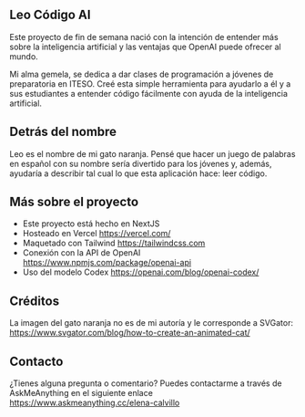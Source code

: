 ## Leo Código AI

Este proyecto de fin de semana nació con la intención de entender más sobre la inteligencia artificial y las ventajas que OpenAI puede ofrecer al mundo.

Mi alma gemela, se dedica a dar clases de programación a jóvenes de preparatoria en ITESO. Creé esta simple herramienta para ayudarlo a él y a sus estudiantes a entender código fácilmente con ayuda de la inteligencia artificial.

## Detrás del nombre
Leo es el nombre de mi gato naranja. Pensé que hacer un juego de palabras en español con su nombre sería divertido para los jóvenes y, además, ayudaría a describir tal cual lo que esta aplicación hace: leer código.

## Más sobre el proyecto
- Este proyecto está hecho en NextJS 
- Hosteado en Vercel https://vercel.com/
- Maquetado con Tailwind https://tailwindcss.com
- Conexión con la API de OpenAI https://www.npmjs.com/package/openai-api
- Uso del modelo Codex https://openai.com/blog/openai-codex/


## Créditos
La imagen del gato naranja no es de mi autoría y le corresponde a SVGator: https://www.svgator.com/blog/how-to-create-an-animated-cat/

## Contacto
¿Tienes alguna pregunta o comentario? Puedes contactarme a través de AskMeAnything en el siguiente enlace https://www.askmeanything.cc/elena-calvillo